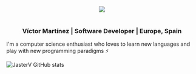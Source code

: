 
<center><img align="center" src="https://www.rustacean.net/assets/rustacean-flat-happy.svg"></center>
<br/>
<h3 align="center">Víctor Martínez | Software Developer | Europe, Spain</h3>

I'm a computer science enthusiast who loves to learn new languages and play with new programming paradigms :zap:

![JasterV GitHub stats](https://github-readme-stats.vercel.app/api?username=JasterV&count_private=true&show_icons=true&theme=synthwave)


